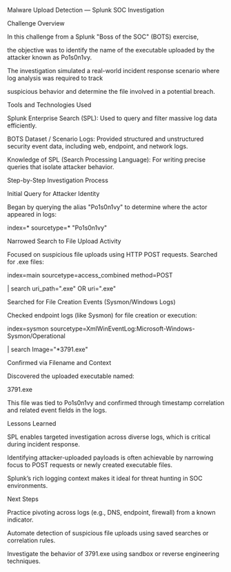 Malware Upload Detection — Splunk SOC Investigation

Challenge Overview

In this challenge from a Splunk "Boss of the SOC" (BOTS) exercise,

the objective was to identify the name of the executable uploaded by the attacker known as Po1s0n1vy.

The investigation simulated a real-world incident response scenario where log analysis was required to track

suspicious behavior and determine the file involved in a potential breach.

Tools and Technologies Used

Splunk Enterprise Search (SPL): Used to query and filter massive log data efficiently.

BOTS Dataset / Scenario Logs: Provided structured and unstructured security event data, including web, endpoint, and network logs.

Knowledge of SPL (Search Processing Language): For writing precise queries that isolate attacker behavior.

Step-by-Step Investigation Process

Initial Query for Attacker Identity

Began by querying the alias "Po1s0n1vy" to determine where the actor appeared in logs:

index=* sourcetype=* "Po1s0n1vy"

Narrowed Search to File Upload Activity

Focused on suspicious file uploads using HTTP POST requests. Searched for .exe files:

index=main sourcetype=access_combined method=POST

| search uri_path=".exe" OR uri=".exe"

Searched for File Creation Events (Sysmon/Windows Logs)

Checked endpoint logs (like Sysmon) for file creation or execution:

index=sysmon sourcetype=XmlWinEventLog:Microsoft-Windows-Sysmon/Operational

| search Image="*3791.exe"

Confirmed via Filename and Context

Discovered the uploaded executable named:

3791.exe

This file was tied to Po1s0n1vy and confirmed through timestamp correlation and related event fields in the logs.

Lessons Learned

SPL enables targeted investigation across diverse logs, which is critical during incident response.

Identifying attacker-uploaded payloads is often achievable by narrowing focus to POST requests or newly created executable files.

Splunk’s rich logging context makes it ideal for threat hunting in SOC environments.

Next Steps

Practice pivoting across logs (e.g., DNS, endpoint, firewall) from a known indicator.

Automate detection of suspicious file uploads using saved searches or correlation rules.

Investigate the behavior of 3791.exe using sandbox or reverse engineering techniques.

